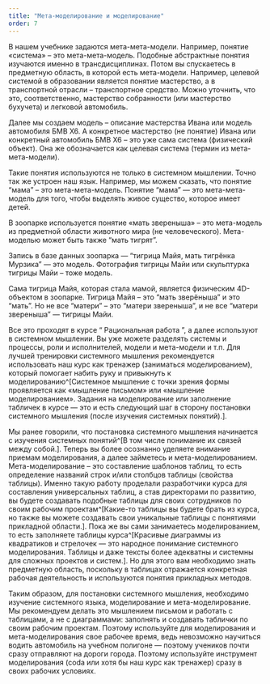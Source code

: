 ```yaml
---
title: "Мета-моделирование и моделирование"
order: 7
---
```




В нашем учебнике задаются мета-мета-модели. Например, понятие «система» – это мета-мета-модель. Подобные абстрактные понятия изучаются именно в трансдисциплинах. Потом вы спускаетесь в предметную область, в которой есть мета-модели. Например, целевой системой в образовании является понятие мастерство, а в транспортной отрасли – транспортное средство. Можно уточнить, что это, соответственно, мастерство собранности (или мастерство бухучета) и легковой автомобиль.

Далее мы создаем модель – описание мастерства Ивана или модель автомобиля БМВ Х6. А конкретное мастерство (не понятие) Ивана или конкретный автомобиль БМВ Х6 – это уже сама система (физический объект). Она же обозначается как целевая система (термин из мета-мета-модели).

Такие понятия используются не только в системном мышлении. Точно так же устроен наш язык. Например, мы можем сказать, что понятие “мама” – это мета-мета-модель. Понятие “мама” — это мета-мета-модель для того, чтобы выделять живое существо, которое имеет детей.

В зоопарке используется понятие «мать звереныша» – это мета-модель из предметной области животного мира (не человеческого). Мета-моделью может быть также “мать тигрят”.

Запись в базе данных зоопарка — “тигрица Майя, мать тигрёнка Мурзика” — это модель. Фотография тигрицы Майи или скульптурка тигрицы Майи – тоже модель.

Сама тигрица Майя, которая стала мамой, является физическим 4D-объектом в зоопарке. Тигрица Майя – это “мать зверёныша” и это “мать”. Но не все “матери” – это “матери звереныша”, и не все “матери звереныша” — тигрицы Майи.

Все это проходят в курсе “ Рациональная работа ”, а далее используют в системном мышлении. Вы уже можете разделять системы и процессы, роли и исполнителей, модели и мета-модели и т.п. Для лучшей тренировки системного мышления рекомендуется использовать наш курс как тренажер (заниматься моделированием), который помогает набить руку и привыкнуть к моделированию^[Системное мышление с точки зрения формы проявляется как «мышление письмом» или «мышление моделированием». Задания на моделирование или заполнение табличек в курсе — это и есть следующий шаг в сторону постановки системного мышления (после изучения системных понятий).].

Мы ранее говорили, что постановка системного мышления начинается с изучения системных понятий^[В том числе понимание их связей между собой.]. Теперь вы более осознанно уделяете внимание приемам моделирования, а далее займетесь и мета-моделированием. Мета-моделирование – это составление шаблонов таблиц, то есть определение названий строк и/или столбцов таблицы (свойства таблицы). Именно такую работу проделали разработчики курса для составления универсальных таблиц, а став директорами по развитию, вы будете создавать подобные таблицы для своих сотрудников по своим рабочим проектам^[Какие-то таблицы вы будете брать из курса, но также вы можете создавать свои уникальные таблицы с понятиями прикладной области.]. Пока же вы сами занимаетесь моделированием, то есть заполняете таблицы курса^[Красивые диаграммы из квадратиков и стрелочек — это народное понимание системного моделирования. Таблицы и даже тексты более адекватны и системны для сложных проектов и систем.]. Но для этого вам необходимо знать предметную область, поскольку в таблицах отражается конкретная рабочая деятельность и используются понятия прикладных методов.

Таким образом, для постановки системного мышления, необходимо изучение системного языка, моделирование и мета-моделирование. Мы рекомендуем делать это мышлением письмом и работать с таблицами, а не с диаграммами: заполнять и создавать таблички по своим рабочим проектам. Поэтому используйте для моделирования и мета-моделирования свое рабочее время, ведь невозможно научиться водить автомобиль на учебном полигоне — поэтому учеников почти сразу отправляют на дороги города. Поэтому используйте инструмент моделирования (coda или хотя бы наш курс как тренажер) сразу в своих рабочих условиях.

